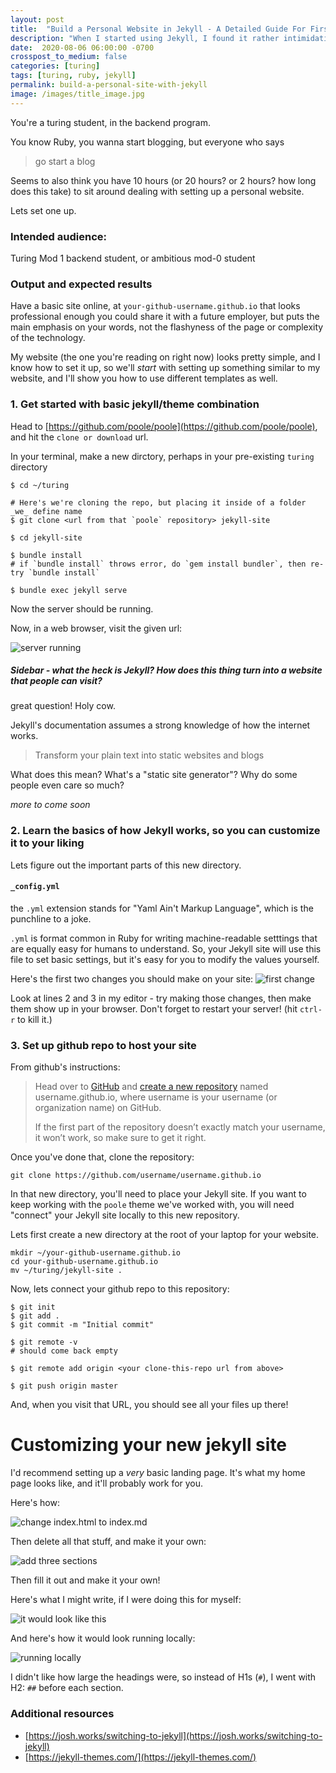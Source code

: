 ```yaml
---
layout: post
title:  "Build a Personal Website in Jekyll - A Detailed Guide For First-Timers"
description: "When I started using Jekyll, I found it rather intimidating. Now I :heart: it and hope you will too!"
date:  2020-08-06 06:00:00 -0700
crosspost_to_medium: false
categories: [turing]
tags: [turing, ruby, jekyll]
permalink: build-a-personal-site-with-jekyll
image: /images/title_image.jpg
---
```



You're a turing student, in the backend program. 

You know Ruby, you wanna start blogging, but everyone who says
> go start a blog

Seems to also think you have 10 hours (or 20 hours? or 2 hours? how long does this take) to sit around dealing with setting up a personal website.

Lets set one up.

### Intended audience: 

Turing Mod 1 backend student, or ambitious mod-0 student

### Output and expected results

Have a basic site online, at `your-github-username.github.io` that looks professional enough you could share it with a future employer, but puts the main emphasis on your words, not the flashyness of the page or complexity of the technology.

My website (the one you're reading on right now) looks pretty simple, and I know how to set it up, so we'll _start_ with setting up something similar to my website, and I'll show you how to use different templates as well.

### 1. Get started with basic jekyll/theme combination

Head to [https://github.com/poole/poole](https://github.com/poole/poole), and hit the `clone or download` url.

In your terminal, make a new dirctory, perhaps in your pre-existing `turing` directory

```shell
$ cd ~/turing

# Here's we're cloning the repo, but placing it inside of a folder _we_ define name
$ git clone <url from that `poole` repository> jekyll-site

$ cd jekyll-site

$ bundle install
# if `bundle install` throws error, do `gem install bundler`, then re-try `bundle install`

$ bundle exec jekyll serve
```

Now the server should be running.

Now, in a web browser, visit the given url:

![server running](https://p64.f2.n0.cdn.getcloudapp.com/items/GGukgv9R/2020-05-21%20at%2012.34%20PM.jpg?v=63d74cf95de2c35b20ef3b8f0cbc1521)


##### Sidebar - what the heck _is_ Jekyll? How does this thing turn into a website that people can visit?

great question! Holy cow.

Jekyll's documentation assumes a strong knowledge of how the internet works.

> Transform your plain text into static websites and blogs

What does this mean? What's a "static site generator"? Why do some people even care so much?

_more to come soon_

### 2. Learn the basics of how Jekyll works, so you can customize it to your liking

Lets figure out the important parts of this new directory. 

#### `_config.yml`

the `.yml` extension stands for "Yaml Ain't Markup Language", which is the punchline to a joke. 

`.yml` is format common in Ruby for writing machine-readable setttings that are equally easy for humans to understand. So, your Jekyll site will use this file to set basic settings, but it's easy for you to modify the values yourself.


Here's the first two changes you should make on your site:
![first change](https://p64.f2.n0.cdn.getcloudapp.com/items/QwuKZYlA/jekyll_config.jpg?v=7e79afd04591ee5608c8cd8eacbc4711)

Look at lines 2 and 3 in my editor - try making those changes, then make them show up in your browser. Don't forget to restart your server! (hit `ctrl-r` to kill it.)

### 3. Set up github repo to host your site

From github's instructions:

> Head over to [GitHub](https://github.com/) and [create a new repository](https://github.com/new) named username.github.io, where username is your username (or organization name) on GitHub.
>
> If the first part of the repository doesn’t exactly match your username, it won’t work, so make sure to get it right.

Once you've done that, clone the repository:

```
git clone https://github.com/username/username.github.io
```

In that new directory, you'll need to place your Jekyll site. If you want to keep working with the `poole` theme we've worked with, you will need "connect" your Jekyll site locally to this new repository.

Lets first create a new directory at the root of your laptop for your website. 

```shell
mkdir ~/your-github-username.github.io
cd your-github-username.github.io
mv ~/turing/jekyll-site .
```

Now, lets connect your github repo to this repository:

```shell
$ git init
$ git add .
$ git commit -m "Initial commit"

$ git remote -v
# should come back empty

$ git remote add origin <your clone-this-repo url from above>

$ git push origin master
```

And, when you visit that URL, you should see all your files up there! 



# Customizing your new jekyll site

I'd recommend setting up a _very_ basic landing page. It's what my home page looks like, and it'll probably work for you.

Here's how:

![change index.html to index.md](https://p64.f2.n0.cdn.getcloudapp.com/items/5zuXZPZ6/2020-06-02%20at%209.20%20AM.jpg?v=cce72c77655716fb04e5d1e01882c66b)

Then delete all that stuff, and make it your own:

![add three sections](https://p64.f2.n0.cdn.getcloudapp.com/items/RBuq5Zw2/2020-06-02%20at%209.23%20AM.jpg?v=f6133f42c832e023da95a16b4a45dbf5)

Then fill it out and make it your own!

Here's what I might write, if I were doing this for myself:

![it would look like this](https://p64.f2.n0.cdn.getcloudapp.com/items/xQuDKxnz/2020-06-02%20at%209.26%20AM.jpg?v=4fe24cf63e185e7df22a1edf883d86e5)

And here's how it would look running locally:

![running locally](https://p64.f2.n0.cdn.getcloudapp.com/items/mXuAd2rB/2020-06-02%20at%209.27%20AM.jpg?v=a3dc52ab0976aa55bf6a695cc2d41344)

I didn't like how large the headings were, so instead of H1s (`#`), I went with H2: `##` before each section.




### Additional resources
- [https://josh.works/switching-to-jekyll](https://josh.works/switching-to-jekyll)
- [https://jekyll-themes.com/](https://jekyll-themes.com/)
